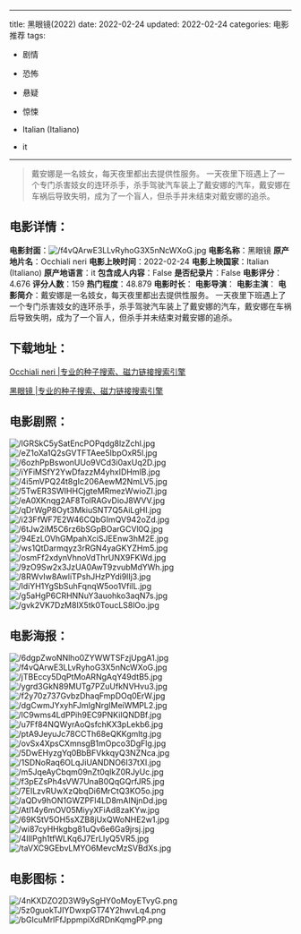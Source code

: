 
---
title: 黑眼镜(2022)
date: 2022-02-24
updated: 2022-02-24
categories: 电影推荐
tags:
- 剧情
- 恐怖
- 悬疑
- 惊悚

- Italian (Italiano)
- it
---


> 戴安娜是一名妓女，每天夜里都出去提供性服务。 一天夜里下班遇上了一个专门杀害妓女的连环杀手，杀手驾驶汽车装上了戴安娜的汽车，戴安娜在车祸后导致失明，成为了一个盲人，但杀手并未结束对戴安娜的追杀。

## **电影详情**：

**电影封面**：<img src="https://image.tmdb.org/t/p/w200/f4vQArwE3LLvRyhoG3X5nNcWXoG.jpg" alt="/f4vQArwE3LLvRyhoG3X5nNcWXoG.jpg" title="/f4vQArwE3LLvRyhoG3X5nNcWXoG.jpg">
**电影名称**：黑眼镜
**原产地片名**：Occhiali neri
**电影上映时间**：2022-02-24
**电影上映国家**：Italian (Italiano)
**原产地语言**：it
**包含成人内容**：False
**是否纪录片**：False
**电影评分**：4.676
**评分人数**：159
**热门程度**：48.879
**电影时长**：
**电影导演**：
**电影主演**：
**电影简介**：戴安娜是一名妓女，每天夜里都出去提供性服务。 一天夜里下班遇上了一个专门杀害妓女的连环杀手，杀手驾驶汽车装上了戴安娜的汽车，戴安娜在车祸后导致失明，成为了一个盲人，但杀手并未结束对戴安娜的追杀。

## **下载地址**：
[Occhiali neri |专业的种子搜索、磁力链接搜索引擎](https://movie.amd794.com:2083/?search=Occhiali%20neri&ordering=&mode=match_phrase&page_size=10&page=1)

[黑眼镜 |专业的种子搜索、磁力链接搜索引擎](https://movie.amd794.com:2083/?search=%E9%BB%91%E7%9C%BC%E9%95%9C&ordering=&mode=match_phrase&page_size=10&page=1)
 

## **电影剧照**：
<img src="https://image.tmdb.org/t/p/original/lGRSkC5ySatEncPOPqdg8lzZchl.jpg" alt="/lGRSkC5ySatEncPOPqdg8lzZchl.jpg" title="/lGRSkC5ySatEncPOPqdg8lzZchl.jpg"><img src="https://image.tmdb.org/t/p/original/eZ1oXa1Q2sGVTFTAee5IbpOxR5l.jpg" alt="/eZ1oXa1Q2sGVTFTAee5IbpOxR5l.jpg" title="/eZ1oXa1Q2sGVTFTAee5IbpOxR5l.jpg"><img src="https://image.tmdb.org/t/p/original/6ozhPpBswonUUo9VCd3i0axUq2D.jpg" alt="/6ozhPpBswonUUo9VCd3i0axUq2D.jpg" title="/6ozhPpBswonUUo9VCd3i0axUq2D.jpg"><img src="https://image.tmdb.org/t/p/original/iYFiMSfY2YwDfazzM4yhxIDHmlB.jpg" alt="/iYFiMSfY2YwDfazzM4yhxIDHmlB.jpg" title="/iYFiMSfY2YwDfazzM4yhxIDHmlB.jpg"><img src="https://image.tmdb.org/t/p/original/4i5mVPQ24t8gIc206AewM2NmLV5.jpg" alt="/4i5mVPQ24t8gIc206AewM2NmLV5.jpg" title="/4i5mVPQ24t8gIc206AewM2NmLV5.jpg"><img src="https://image.tmdb.org/t/p/original/5TwER3SWIHHCjgteMRmezWwioZI.jpg" alt="/5TwER3SWIHHCjgteMRmezWwioZI.jpg" title="/5TwER3SWIHHCjgteMRmezWwioZI.jpg"><img src="https://image.tmdb.org/t/p/original/eA0XKnqg2AF8TolRAGvDioJ8WVV.jpg" alt="/eA0XKnqg2AF8TolRAGvDioJ8WVV.jpg" title="/eA0XKnqg2AF8TolRAGvDioJ8WVV.jpg"><img src="https://image.tmdb.org/t/p/original/qDrWgP8Oyt3MkiuSNT7Q5AiLgHI.jpg" alt="/qDrWgP8Oyt3MkiuSNT7Q5AiLgHI.jpg" title="/qDrWgP8Oyt3MkiuSNT7Q5AiLgHI.jpg"><img src="https://image.tmdb.org/t/p/original/i23FfWF7E2W46CQbGImQV942oZd.jpg" alt="/i23FfWF7E2W46CQbGImQV942oZd.jpg" title="/i23FfWF7E2W46CQbGImQV942oZd.jpg"><img src="https://image.tmdb.org/t/p/original/6tJw2iM5C6rz6bSGpBOarGCVl0Q.jpg" alt="/6tJw2iM5C6rz6bSGpBOarGCVl0Q.jpg" title="/6tJw2iM5C6rz6bSGpBOarGCVl0Q.jpg"><img src="https://image.tmdb.org/t/p/original/94EzLOVhGMpahXciSJEEnw3hM2E.jpg" alt="/94EzLOVhGMpahXciSJEEnw3hM2E.jpg" title="/94EzLOVhGMpahXciSJEEnw3hM2E.jpg"><img src="https://image.tmdb.org/t/p/original/ws1QtDarmqyz3rRGN4yaGKYZHm5.jpg" alt="/ws1QtDarmqyz3rRGN4yaGKYZHm5.jpg" title="/ws1QtDarmqyz3rRGN4yaGKYZHm5.jpg"><img src="https://image.tmdb.org/t/p/original/osmFf2xdynVhnoVdThrUNX9FKWd.jpg" alt="/osmFf2xdynVhnoVdThrUNX9FKWd.jpg" title="/osmFf2xdynVhnoVdThrUNX9FKWd.jpg"><img src="https://image.tmdb.org/t/p/original/9zO9Sw2x3JzUA0AwT9zvubMdYWh.jpg" alt="/9zO9Sw2x3JzUA0AwT9zvubMdYWh.jpg" title="/9zO9Sw2x3JzUA0AwT9zvubMdYWh.jpg"><img src="https://image.tmdb.org/t/p/original/8RWvIw8AwliTPshJHzPYdi9lIj3.jpg" alt="/8RWvIw8AwliTPshJHzPYdi9lIj3.jpg" title="/8RWvIw8AwliTPshJHzPYdi9lIj3.jpg"><img src="https://image.tmdb.org/t/p/original/ldiYH1YgSbSuhFqnqW5oo1VfilL.jpg" alt="/ldiYH1YgSbSuhFqnqW5oo1VfilL.jpg" title="/ldiYH1YgSbSuhFqnqW5oo1VfilL.jpg"><img src="https://image.tmdb.org/t/p/original/g5aHgP6CRHNNuY3auohko3aqN7s.jpg" alt="/g5aHgP6CRHNNuY3auohko3aqN7s.jpg" title="/g5aHgP6CRHNNuY3auohko3aqN7s.jpg"><img src="https://image.tmdb.org/t/p/original/gvk2VK7DzM8lX5tk0ToucLS8lOo.jpg" alt="/gvk2VK7DzM8lX5tk0ToucLS8lOo.jpg" title="/gvk2VK7DzM8lX5tk0ToucLS8lOo.jpg">

## **电影海报**：
<img src="https://image.tmdb.org/t/p/original/6dgpZwoNNlho0ZYWWTSFzjUpgA1.jpg" alt="/6dgpZwoNNlho0ZYWWTSFzjUpgA1.jpg" title="/6dgpZwoNNlho0ZYWWTSFzjUpgA1.jpg"><img src="https://image.tmdb.org/t/p/original/f4vQArwE3LLvRyhoG3X5nNcWXoG.jpg" alt="/f4vQArwE3LLvRyhoG3X5nNcWXoG.jpg" title="/f4vQArwE3LLvRyhoG3X5nNcWXoG.jpg"><img src="https://image.tmdb.org/t/p/original/jTBEccy5DqPtMoARNgAqY49dtB5.jpg" alt="/jTBEccy5DqPtMoARNgAqY49dtB5.jpg" title="/jTBEccy5DqPtMoARNgAqY49dtB5.jpg"><img src="https://image.tmdb.org/t/p/original/ygrd3GkN89MUTg7PZuUfkNVHvu3.jpg" alt="/ygrd3GkN89MUTg7PZuUfkNVHvu3.jpg" title="/ygrd3GkN89MUTg7PZuUfkNVHvu3.jpg"><img src="https://image.tmdb.org/t/p/original/f2y70z737GvbzDhaqFmpDOq0ErW.jpg" alt="/f2y70z737GvbzDhaqFmpDOq0ErW.jpg" title="/f2y70z737GvbzDhaqFmpDOq0ErW.jpg"><img src="https://image.tmdb.org/t/p/original/dgCwmJYxyhFJmlgNrgIMeiWMPL2.jpg" alt="/dgCwmJYxyhFJmlgNrgIMeiWMPL2.jpg" title="/dgCwmJYxyhFJmlgNrgIMeiWMPL2.jpg"><img src="https://image.tmdb.org/t/p/original/lC9wms4LdPPih9EC9PNKiIQNDBf.jpg" alt="/lC9wms4LdPPih9EC9PNKiIQNDBf.jpg" title="/lC9wms4LdPPih9EC9PNKiIQNDBf.jpg"><img src="https://image.tmdb.org/t/p/original/u7Ff84NQWyrAoQsfchKX3pLekb6.jpg" alt="/u7Ff84NQWyrAoQsfchKX3pLekb6.jpg" title="/u7Ff84NQWyrAoQsfchKX3pLekb6.jpg"><img src="https://image.tmdb.org/t/p/original/ptA9JeyuJc78CCTh68eQKKgmltg.jpg" alt="/ptA9JeyuJc78CCTh68eQKKgmltg.jpg" title="/ptA9JeyuJc78CCTh68eQKKgmltg.jpg"><img src="https://image.tmdb.org/t/p/original/ovSx4XpsCXmnsgB1mOpco3DgFlg.jpg" alt="/ovSx4XpsCXmnsgB1mOpco3DgFlg.jpg" title="/ovSx4XpsCXmnsgB1mOpco3DgFlg.jpg"><img src="https://image.tmdb.org/t/p/original/5DwEHyzgYq0BbBFVkkqyQ3NZNca.jpg" alt="/5DwEHyzgYq0BbBFVkkqyQ3NZNca.jpg" title="/5DwEHyzgYq0BbBFVkkqyQ3NZNca.jpg"><img src="https://image.tmdb.org/t/p/original/1SDNoRaq6OLqJiUANDNO6I37tXI.jpg" alt="/1SDNoRaq6OLqJiUANDNO6I37tXI.jpg" title="/1SDNoRaq6OLqJiUANDNO6I37tXI.jpg"><img src="https://image.tmdb.org/t/p/original/m5JqeAyCbqm09nZt0qlkZ0RJyUc.jpg" alt="/m5JqeAyCbqm09nZt0qlkZ0RJyUc.jpg" title="/m5JqeAyCbqm09nZt0qlkZ0RJyUc.jpg"><img src="https://image.tmdb.org/t/p/original/f3pEZsPh4sVW7UnaB0QqGQrfJR5.jpg" alt="/f3pEZsPh4sVW7UnaB0QqGQrfJR5.jpg" title="/f3pEZsPh4sVW7UnaB0QqGQrfJR5.jpg"><img src="https://image.tmdb.org/t/p/original/7EILzvRUwXzQbqDi6MrCtQ3KO5o.jpg" alt="/7EILzvRUwXzQbqDi6MrCtQ3KO5o.jpg" title="/7EILzvRUwXzQbqDi6MrCtQ3KO5o.jpg"><img src="https://image.tmdb.org/t/p/original/aQDv9hON1GWZPFl4LD8mAlNjnDd.jpg" alt="/aQDv9hON1GWZPFl4LD8mAlNjnDd.jpg" title="/aQDv9hON1GWZPFl4LD8mAlNjnDd.jpg"><img src="https://image.tmdb.org/t/p/original/Atl14y6mOV05MiyyXFiAd8zaKYw.jpg" alt="/Atl14y6mOV05MiyyXFiAd8zaKYw.jpg" title="/Atl14y6mOV05MiyyXFiAd8zaKYw.jpg"><img src="https://image.tmdb.org/t/p/original/69KStV5OH5sXZB8jUxQWoNHE2w1.jpg" alt="/69KStV5OH5sXZB8jUxQWoNHE2w1.jpg" title="/69KStV5OH5sXZB8jUxQWoNHE2w1.jpg"><img src="https://image.tmdb.org/t/p/original/wi87cyHHkgbg81uQv6e6Ga9jrsj.jpg" alt="/wi87cyHHkgbg81uQv6e6Ga9jrsj.jpg" title="/wi87cyHHkgbg81uQv6e6Ga9jrsj.jpg"><img src="https://image.tmdb.org/t/p/original/4IIlPgh1tfWLKq6J7ErLIyQ5VR5.jpg" alt="/4IIlPgh1tfWLKq6J7ErLIyQ5VR5.jpg" title="/4IIlPgh1tfWLKq6J7ErLIyQ5VR5.jpg"><img src="https://image.tmdb.org/t/p/original/taVXC9GEbvLMYO6MevcMzSVBdXs.jpg" alt="/taVXC9GEbvLMYO6MevcMzSVBdXs.jpg" title="/taVXC9GEbvLMYO6MevcMzSVBdXs.jpg">

## **电影图标**：
<img src="https://image.tmdb.org/t/p/original/4nKXDZO2D3W9ySgHY0oMoyETvyG.png" alt="/4nKXDZO2D3W9ySgHY0oMoyETvyG.png" title="/4nKXDZO2D3W9ySgHY0oMoyETvyG.png"><img src="https://image.tmdb.org/t/p/original/5z0guokTJIYDwxpGT74Y2hwvLq4.png" alt="/5z0guokTJIYDwxpGT74Y2hwvLq4.png" title="/5z0guokTJIYDwxpGT74Y2hwvLq4.png"><img src="https://image.tmdb.org/t/p/original/bGlcuMrlFfJppmpiXdRDnKqmgPP.png" alt="/bGlcuMrlFfJppmpiXdRDnKqmgPP.png" title="/bGlcuMrlFfJppmpiXdRDnKqmgPP.png">
